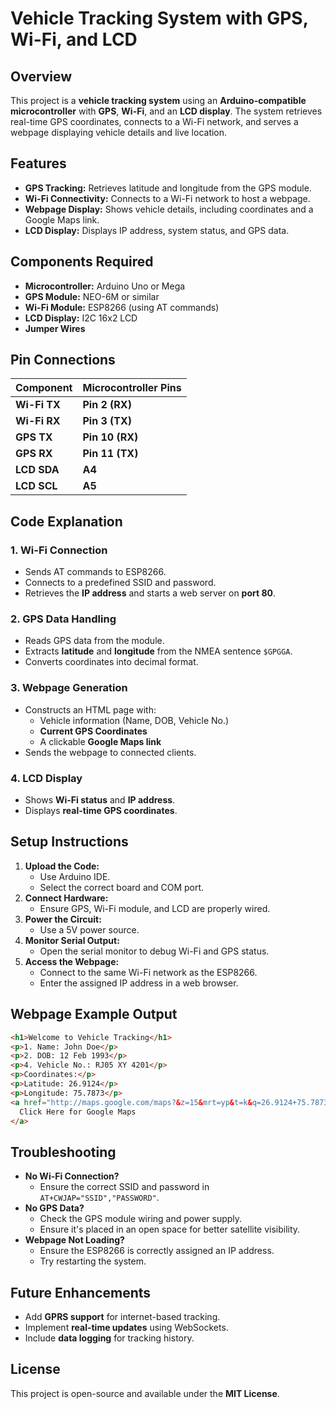 # Vehicle Tracking System with GPS, Wi-Fi, and LCD

## Overview
This project is a **vehicle tracking system** using an **Arduino-compatible microcontroller** with **GPS**, **Wi-Fi**, and an **LCD display**. The system retrieves real-time GPS coordinates, connects to a Wi-Fi network, and serves a webpage displaying vehicle details and live location.

## Features
- **GPS Tracking:** Retrieves latitude and longitude from the GPS module.
- **Wi-Fi Connectivity:** Connects to a Wi-Fi network to host a webpage.
- **Webpage Display:** Shows vehicle details, including coordinates and a Google Maps link.
- **LCD Display:** Displays IP address, system status, and GPS data.

## Components Required
- **Microcontroller:** Arduino Uno or Mega
- **GPS Module:** NEO-6M or similar
- **Wi-Fi Module:** ESP8266 (using AT commands)
- **LCD Display:** I2C 16x2 LCD
- **Jumper Wires**

## Pin Connections
| Component  | Microcontroller Pins |
|------------|---------------------|
| **Wi-Fi TX**  | **Pin 2 (RX)** |
| **Wi-Fi RX**  | **Pin 3 (TX)** |
| **GPS TX**    | **Pin 10 (RX)** |
| **GPS RX**    | **Pin 11 (TX)** |
| **LCD SDA**   | **A4** |
| **LCD SCL**   | **A5** |

## Code Explanation
### 1. **Wi-Fi Connection**
- Sends AT commands to ESP8266.
- Connects to a predefined SSID and password.
- Retrieves the **IP address** and starts a web server on **port 80**.

### 2. **GPS Data Handling**
- Reads GPS data from the module.
- Extracts **latitude** and **longitude** from the NMEA sentence `$GPGGA`.
- Converts coordinates into decimal format.

### 3. **Webpage Generation**
- Constructs an HTML page with:
  - Vehicle information (Name, DOB, Vehicle No.)
  - **Current GPS Coordinates**
  - A clickable **Google Maps link**
- Sends the webpage to connected clients.

### 4. **LCD Display**
- Shows **Wi-Fi status** and **IP address**.
- Displays **real-time GPS coordinates**.

## Setup Instructions
1. **Upload the Code:**
   - Use Arduino IDE.
   - Select the correct board and COM port.
2. **Connect Hardware:**
   - Ensure GPS, Wi-Fi module, and LCD are properly wired.
3. **Power the Circuit:**
   - Use a 5V power source.
4. **Monitor Serial Output:**
   - Open the serial monitor to debug Wi-Fi and GPS status.
5. **Access the Webpage:**
   - Connect to the same Wi-Fi network as the ESP8266.
   - Enter the assigned IP address in a web browser.

## Webpage Example Output
```html
<h1>Welcome to Vehicle Tracking</h1>
<p>1. Name: John Doe</p>
<p>2. DOB: 12 Feb 1993</p>
<p>4. Vehicle No.: RJ05 XY 4201</p>
<p>Coordinates:</p>
<p>Latitude: 26.9124</p>
<p>Longitude: 75.7873</p>
<a href="http://maps.google.com/maps?&z=15&mrt=yp&t=k&q=26.9124+75.7873">
  Click Here for Google Maps
</a>
```

## Troubleshooting
- **No Wi-Fi Connection?**
  - Ensure the correct SSID and password in `AT+CWJAP="SSID","PASSWORD"`.
- **No GPS Data?**
  - Check the GPS module wiring and power supply.
  - Ensure it's placed in an open space for better satellite visibility.
- **Webpage Not Loading?**
  - Ensure the ESP8266 is correctly assigned an IP address.
  - Try restarting the system.

## Future Enhancements
- Add **GPRS support** for internet-based tracking.
- Implement **real-time updates** using WebSockets.
- Include **data logging** for tracking history.

## License
This project is open-source and available under the **MIT License**.


